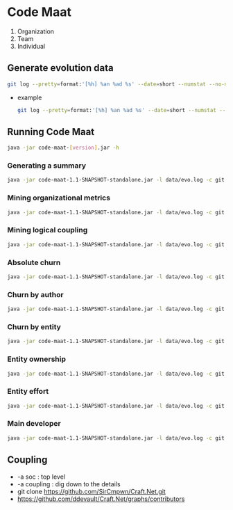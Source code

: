 # Code Maat

1. Organization
2. Team
3. Individual

## Generate evolution data

```sh
git log --pretty=format:'[%h] %an %ad %s' --date=short --numstat --no-merges --no-renames --after=<YYYY-MM-DD> --before=<YYYY-MM-DD>
```

- example

  ```sh
  git log --pretty=format:'[%h] %an %ad %s' --date=short --numstat --no-merges --no-renames --after=2018-01-01 --before=2018-07-01 > data/evo.log
  ```

## Running Code Maat

```sh
java -jar code-maat-[version].jar -h
```

### Generating a summary

```sh
java -jar code-maat-1.1-SNAPSHOT-standalone.jar -l data/evo.log -c git -a summary
```

### Mining organizational metrics

```sh
java -jar code-maat-1.1-SNAPSHOT-standalone.jar -l data/evo.log -c git -a revisions
```

### Mining logical coupling

```sh
java -jar code-maat-1.1-SNAPSHOT-standalone.jar -l data/evo.log -c git -a coupling
```

### Absolute churn

```sh
java -jar code-maat-1.1-SNAPSHOT-standalone.jar -l data/evo.log -c git -a abs-churn
```

### Churn by author

```sh
java -jar code-maat-1.1-SNAPSHOT-standalone.jar -l data/evo.log -c git -a author-churn
```

### Churn by entity

```sh
java -jar code-maat-1.1-SNAPSHOT-standalone.jar -l data/evo.log -c git -a entity-churn
```

### Entity ownership

```sh
java -jar code-maat-1.1-SNAPSHOT-standalone.jar -l data/evo.log -c git -a abs-churn
```

### Entity effort

```sh
java -jar code-maat-1.1-SNAPSHOT-standalone.jar -l data/evo.log -c git -a author-churn
```

### Main developer

```sh
java -jar code-maat-1.1-SNAPSHOT-standalone.jar -l data/evo.log -c git -a main-dev
```

## Coupling

- -a soc : top level
- -a coupling : dig down to the details
- git clone https://github.com/SirCmpwn/Craft.Net.git
- https://github.com/ddevault/Craft.Net/graphs/contributors

